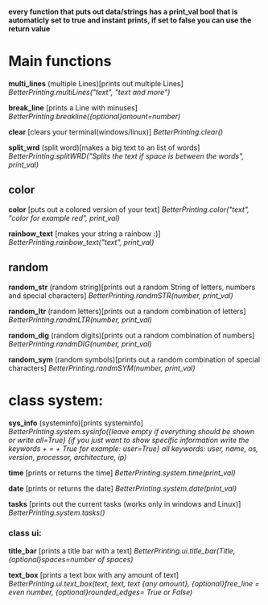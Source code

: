 **every function that puts out data/strings has a print_val bool that is automaticly set to true and instant prints, if set to false you can use the return value**

# Main functions

**multi_lines** (multiple Lines)[prints out multiple Lines]    _BetterPrinting.multiLines("text", "text and more")_

**break_line** [prints a Line with minuses]     _BetterPrinting.breakline({optional}amount=number)_

**clear** [clears your terminal(windows/linux)]     _BetterPrinting.clear()_

**split_wrd** (split word)[makes a big text to an list of words]    _BetterPrinting.splitWRD("Splits the text if space is between the words", print_val)_

## color

**color** [puts out a colored version of your text]    _BetterPrinting.color("text", "color for example red", print_val)_

**rainbow_text** [makes your string a rainbow :)]     _BetterPrinting.rainbow_text("text", print_val)_

## random

**random_str** (random string)[prints out a random String of letters, numbers and special characters]    _BetterPrinting.randmSTR(number, print_val)_

**random_ltr** (random letters)[prints out a random combination of letters]    _BetterPrinting.randmLTR(number, print_val)_

**random_dig** (random digits)[prints out a random combination of numbers]    _BetterPrinting.randmDIG(number, print_val)_

**random_sym** (random symbols)[prints out a random combination of special characters]    _BetterPrinting.randmSYM(number, print_val)_

# class system:

**sys_info** (systeminfo)[prints systeminfo]     _BetterPrinting.system.sysinfo({leave empty if everything should be shown or write all=True} {if you just want to show specific information write the keywords + = + True for example: user=True} all keywords: user, name, os, version, processor, architecture, ip)_

**time** [prints or returns the time]     _BetterPrinting.system.time(print_val)_

**date** [prints or returns the date]     _BetterPrinting.system.date(print_val)_

**tasks** [prints out the current tasks (works only in windows and Linux)]     _BetterPrinting.system.tasks()_

### class ui:

**title_bar** [prints a title bar with a text]     _BetterPrinting.ui.title_bar(Title, {optional}spaces=number of spaces)_

**text_box** [prints a text box with any amount of text]     _BetterPrinting.ui.text_box(text, text, text {any amount}, {optional}free_line = even number, {optional}rounded_edges= True or False)_

